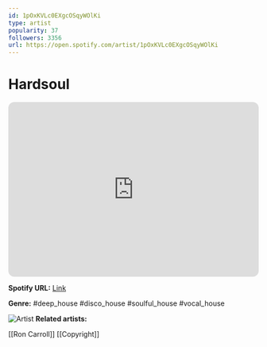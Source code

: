 ```yaml
---
id: 1pOxKVLc0EXgcOSqyWOlKi
type: artist
popularity: 37
followers: 3356
url: https://open.spotify.com/artist/1pOxKVLc0EXgcOSqyWOlKi
---
```

# Hardsoul

<iframe style="border-radius:12px" src="https://open.spotify.com/embed/artist/1pOxKVLc0EXgcOSqyWOlKi" width="100%" height="352" frameBorder="0" allowfullscreen="" allow="autoplay; clipboard-write; encrypted-media; fullscreen; picture-in-picture" loading="lazy"></iframe>

**Spotify URL:** [Link](https://open.spotify.com/artist/1pOxKVLc0EXgcOSqyWOlKi)

**Genre:**  #deep_house #disco_house #soulful_house #vocal_house

![Artist](https://i.scdn.co/image/ab6761610000e5ebd1197ad26679cff1802dc81d)
**Related artists:**

[[Ron Carroll]]
[[Copyright]]
